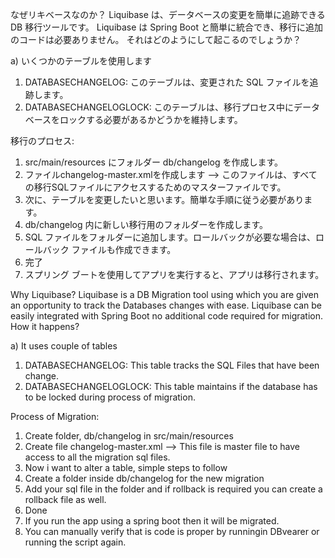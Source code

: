 なぜリキベースなのか？
Liquibase は、データベースの変更を簡単に追跡できる DB 移行ツールです。
Liquibase は Spring Boot と簡単に統合でき、移行に追加のコードは必要ありません。
それはどのようにして起こるのでしょうか？

a) いくつかのテーブルを使用します
1) DATABASECHANGELOG: このテーブルは、変更された SQL ファイルを追跡します。
2) DATABASECHANGELOGLOCK: このテーブルは、移行プロセス中にデータベースをロックする必要があるかどうかを維持します。

移行のプロセス:
1) src/main/resources にフォルダー db/changelog を作成します。
2) ファイルchangelog-master.xmlを作成します --> このファイルは、すべての移行SQLファイルにアクセスするためのマスターファイルです。
3) 次に、テーブルを変更したいと思います。簡単な手順に従う必要があります。
4) db/changelog 内に新しい移行用のフォルダーを作成します。
5) SQL ファイルをフォルダーに追加します。ロールバックが必要な場合は、ロールバック ファイルも作成できます。
6) 完了
7) スプリング ブートを使用してアプリを実行すると、アプリは移行されます。


Why Liquibase?
Liquibase is a DB Migration tool using which you are given an opportunity to track the Databases changes with ease.
Liquibase can be easily integrated with Spring Boot no additional code required for migration.
How it happens?

a) It uses couple of tables
1) DATABASECHANGELOG: This table tracks the SQL Files that have been change.
2) DATABASECHANGELOGLOCK: This table maintains if the database has to be locked during process of migration.

Process of Migration:
1) Create folder, db/changelog in src/main/resources
2) Create file changelog-master.xml --> This file is master file to have access to all the migration sql files.
3) Now i want to alter a table, simple steps to follow 
4) Create a folder inside db/changelog for the new migration
5) Add your sql file in the folder and if rollback is required you can create a rollback file as well.
6) Done
7) If you run the app using a spring boot then it will be migrated.
8) You can manually verify that is code is proper by runningin DBvearer or running the script again.